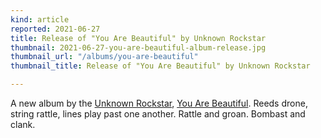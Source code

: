 ```yaml
---
kind: article
reported: 2021-06-27
title: Release of "You Are Beautiful" by Unknown Rockstar
thumbnail: 2021-06-27-you-are-beautiful-album-release.jpg
thumbnail_url: "/albums/you-are-beautiful"
thumbnail_title: Release of "You Are Beautiful" by Unknown Rockstar

---
```

A new album by the [Unknown Rockstar](/artists/unknown-rockstar), [You Are Beautiful](/albums/you-are-beautiful). Reeds drone, string rattle, lines play past one another. Rattle and groan. Bombast and clank.